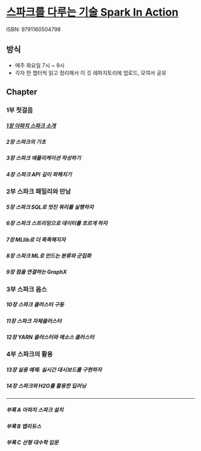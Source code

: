 # [스파크를 다루는 기술 Spark In Action](http://book.naver.com/bookdb/book_detail.nhn?bid=13603036)
ISBN: 9791160504798

## 방식
* 매주 화요일 7시 ~ 9시
* 각자 한 챕터씩 읽고 정리해서 이 깃 레파지토리에 업로드, 모여서 공유

## Chapter
### 1부 첫걸음
##### [1장 아파치 스파크 소개](Chapter01-Introduction-to-apache-spark.md)
##### 2장 스파크의 기초
##### 3장 스파크 애플리케이션 작성하기
##### 4장 스파크 API 깊이 파헤치기
### 2부 스파크 패밀리와 만남
##### 5장 스파크 SQL로 멋진 쿼리를 실행하자
##### 6장 스파크 스트리밍으로 데이터를 흐르게 하자
##### 7장 MLlib로 더 똑똑해지자
##### 8장 스파크 ML로 만드는 분류와 군집화
##### 9장 점을 연결하는 GraphX
### 3부 스파크 옵스
##### 10장 스파크 클러스터 구동
##### 11장 스파크 자체클러스터
##### 12장 YARN 클러스터와 메소스 클러스터
### 4부 스파크의 활용
##### 13장 실용 예제: 실시간 대시보드를 구현하자
##### 14장 스파크와 H2O를 활용한 딥러닝

---

##### 부록 A 아파치 스파크 설치
##### 부록 B 맵리듀스
##### 부록 C 선형 대수학 입문
